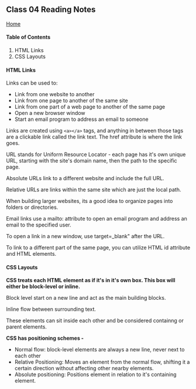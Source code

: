 ## Class 04 Reading Notes
[Home](https://tjohnson986.github.io/reading-notes/)

#### Table of Contents
1. HTML Links
1. CSS Layouts


#### HTML Links
Links can be used to: 
- Link from one website to another
- Link from one page to another of the same site
- Link from one part of a web page to another of the same page
- Open a new browser window 
- Start an email program to address an email to someone

Links are created using `<a></a>` tags, and anything in between those tags are a clickable link called the link text. The href attribute is where the link goes.

URL stands for Uniform Resource Locator - each page has it's own unique URL, starting with the site's domain name, then the path to the specific page. 

Absolute URLs link to a different website and include the full URL. 

Relative URLs are links within the same site which are just the local path. 

When building larger websites, its a good idea to organize pages into folders or directories. 

Email links use a mailto: attribute to open an email program and address an email to the specified user. 

To open a link in a new window, use target=_blank" after the URL.

To link to a different part of the same page, you can utilize HTML id attribute and HTML elements. 


#### CSS Layouts
**CSS treats each HTML element as if it's in it's own box. This box will either be block-level or inline.**

Block level start on a new line and act as the main building blocks.

Inline flow between surrounding text. 

These elements can sit inside each other and be considered containng or parent elements.

**CSS has positioning schemes -** 
- Normal flow: block-level elements are always a new line, never next to each other
- Relative Positioning: Moves an element from the normal flow, shifting it a certain direction without affecting other nearby elements. 
- Absolute positioning: Positions element in relation to it's containing element. 


